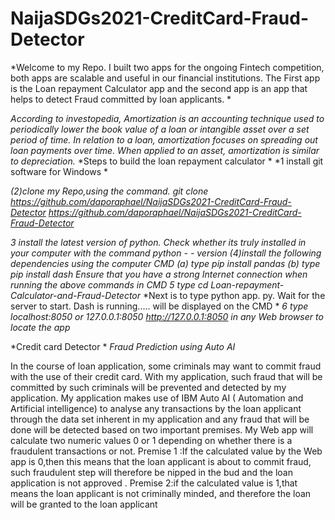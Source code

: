 # NaijaSDGs2021-CreditCard-Fraud-Detector
*Welcome to my Repo. I built two apps for the ongoing Fintech competition, 
both apps are scalable and useful in our financial institutions. The First 
app is the Loan repayment Calculator app and the second app is an app that 
helps to detect Fraud committed by  loan applicants. *

*According to investopedia, Amortization is an accounting technique used to 
periodically lower the book value of a loan or intangible asset over a set 
period of time. In relation to a loan, amortization focuses on spreading 
out loan payments over time. When applied to an asset, amortization is 
similar to depreciation.*
*Steps to build the loan repayment calculator *
*1 install git software for Windows *

*(2)clone my Repo,using the command. git clone 
https://github.com/daporaphael/NaijaSDGs2021-CreditCard-Fraud-Detector 
<https://github.com/daporaphael/NaijaSDGs2021-CreditCard-Fraud-Detector>*

*3 install the latest version of python. Check whether its truly installed 
in your computer with the command python - - version*
*(4)install the following dependencies using the computer CMD*
*(a) type pip install pandas*
*(b) type pip install dash*
*Ensure that you have a strong Internet connection when running the above 
commands in CMD*
*5 type cd Loan-repayment-Calculator-and-Fraud-Detector*
*Next is to type python app. py. Wait for the server to start. Dash is 
running..... will be displayed on the CMD *
*6 type localhost:8050 or 127.0.0.1:8050 <http://127.0.0.1:8050> in any Web 
browser to locate the app*

*Credit card Detector *
*Fraud Prediction using Auto AI*

In the course of loan application, some criminals may want to commit fraud 
with the use of their credit card. With my application, such fraud that 
will be committed by such  criminals will be  prevented and detected by my 
application. My application makes use of IBM Auto AI ( Automation and 
Artificial intelligence) to analyse any transactions by the loan applicant 
through the data set inherent in my  application and any fraud that will be 
done will be detected based on two important premises. My Web app will 
calculate two numeric values 0 or 1 depending on whether there is a 
fraudulent transactions or not. 
Premise 1 :If the calculated value by the Web app is 0,then this means that 
the loan applicant is about to commit fraud, such fraudulent step will 
therefore be nipped in the bud and the loan application is not approved . 
Premise 2:if the calculated value is 1,that means the loan applicant is not 
criminally minded, and therefore the loan will be granted to the loan 
applicant 
